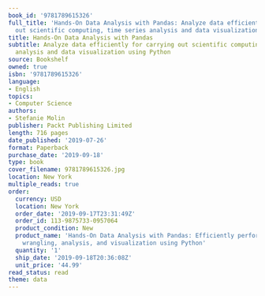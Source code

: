 ```yaml
---
book_id: '9781789615326'
full_title: 'Hands-On Data Analysis with Pandas: Analyze data efficiently for carrying
  out scientific computing, time series analysis and data visualization using Python'
title: Hands-On Data Analysis with Pandas
subtitle: Analyze data efficiently for carrying out scientific computing, time series
  analysis and data visualization using Python
source: Bookshelf
owned: true
isbn: '9781789615326'
language:
- English
topics:
- Computer Science
authors:
- Stefanie Molin
publisher: Packt Publishing Limited
length: 716 pages
date_published: '2019-07-26'
format: Paperback
purchase_date: '2019-09-18'
type: book
cover_filename: 9781789615326.jpg
location: New York
multiple_reads: true
order:
  currency: USD
  location: New York
  order_date: '2019-09-17T23:31:49Z'
  order_id: 113-9875733-0957064
  product_condition: New
  product_name: 'Hands-On Data Analysis with Pandas: Efficiently perform data collection,
    wrangling, analysis, and visualization using Python'
  quantity: '1'
  ship_date: '2019-09-18T20:36:08Z'
  unit_price: '44.99'
read_status: read
theme: data
---
```



